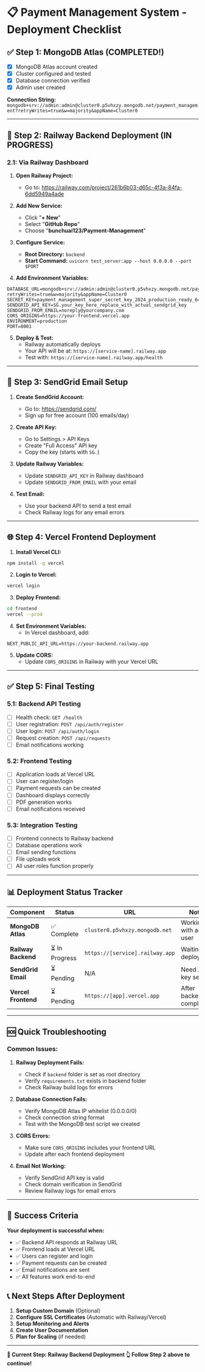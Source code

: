 # 📋 Payment Management System - Deployment Checklist

## ✅ **Step 1: MongoDB Atlas (COMPLETED!)**
- [x] MongoDB Atlas account created
- [x] Cluster configured and tested
- [x] Database connection verified
- [x] Admin user created

**Connection String:** `mongodb+srv://admin:admin@cluster0.p5vhxzy.mongodb.net/payment_management?retryWrites=true&w=majority&appName=Cluster0`

---

## 🚀 **Step 2: Railway Backend Deployment (IN PROGRESS)**

### **2.1: Via Railway Dashboard**
1. **Open Railway Project:**
   - Go to: https://railway.com/project/261b6b03-d65c-4f3a-84fa-6dd5949a4ade

2. **Add New Service:**
   - Click "**+ New**"
   - Select "**GitHub Repo**" 
   - Choose "**bunchuai123/Payment-Management**"

3. **Configure Service:**
   - **Root Directory:** `backend`
   - **Start Command:** `uvicorn test_server:app --host 0.0.0.0 --port $PORT`

4. **Add Environment Variables:**
```
DATABASE_URL=mongodb+srv://admin:admin@cluster0.p5vhxzy.mongodb.net/payment_management?retryWrites=true&w=majority&appName=Cluster0
SECRET_KEY=payment_management_super_secret_key_2024_production_ready_64_chars
SENDGRID_API_KEY=SG.your_key_here_replace_with_actual_sendgrid_key
SENDGRID_FROM_EMAIL=noreply@yourcompany.com
CORS_ORIGINS=https://your-frontend.vercel.app
ENVIRONMENT=production
PORT=8001
```

5. **Deploy & Test:**
   - Railway automatically deploys
   - Your API will be at: `https://[service-name].railway.app`
   - Test with: `https://[service-name].railway.app/health`

---

## 📧 **Step 3: SendGrid Email Setup**

1. **Create SendGrid Account:**
   - Go to: https://sendgrid.com/
   - Sign up for free account (100 emails/day)

2. **Create API Key:**
   - Go to Settings > API Keys
   - Create "Full Access" API key
   - Copy the key (starts with `SG.`)

3. **Update Railway Variables:**
   - Update `SENDGRID_API_KEY` in Railway dashboard
   - Update `SENDGRID_FROM_EMAIL` with your email

4. **Test Email:**
   - Use your backend API to send a test email
   - Check Railway logs for any email errors

---

## 🌐 **Step 4: Vercel Frontend Deployment**

1. **Install Vercel CLI:**
```bash
npm install -g vercel
```

2. **Login to Vercel:**
```bash
vercel login
```

3. **Deploy Frontend:**
```bash
cd frontend
vercel --prod
```

4. **Set Environment Variables:**
   - In Vercel dashboard, add:
```
NEXT_PUBLIC_API_URL=https://your-backend.railway.app
```

5. **Update CORS:**
   - Update `CORS_ORIGINS` in Railway with your Vercel URL

---

## ✅ **Step 5: Final Testing**

### **5.1: Backend API Testing**
- [ ] Health check: `GET /health`
- [ ] User registration: `POST /api/auth/register`
- [ ] User login: `POST /api/auth/login`
- [ ] Request creation: `POST /api/requests`
- [ ] Email notifications working

### **5.2: Frontend Testing**
- [ ] Application loads at Vercel URL
- [ ] User can register/login
- [ ] Payment requests can be created
- [ ] Dashboard displays correctly
- [ ] PDF generation works
- [ ] Email notifications received

### **5.3: Integration Testing**
- [ ] Frontend connects to Railway backend
- [ ] Database operations work
- [ ] Email sending functions
- [ ] File uploads work
- [ ] All user roles function properly

---

## 📊 **Deployment Status Tracker**

| Component | Status | URL | Notes |
|-----------|--------|-----|-------|
| **MongoDB Atlas** | ✅ Complete | `cluster0.p5vhxzy.mongodb.net` | Working with admin user |
| **Railway Backend** | ⏳ In Progress | `https://[service].railway.app` | Waiting for deployment |
| **SendGrid Email** | ⏳ Pending | N/A | Need API key setup |
| **Vercel Frontend** | ⏳ Pending | `https://[app].vercel.app` | After backend complete |

---

## 🆘 **Quick Troubleshooting**

### **Common Issues:**
1. **Railway Deployment Fails:**
   - Check if `backend` folder is set as root directory
   - Verify `requirements.txt` exists in backend folder
   - Check Railway build logs for errors

2. **Database Connection Fails:**
   - Verify MongoDB Atlas IP whitelist (0.0.0.0/0)
   - Check connection string format
   - Test with the MongoDB test script we created

3. **CORS Errors:**
   - Make sure `CORS_ORIGINS` includes your frontend URL
   - Update after each frontend deployment

4. **Email Not Working:**
   - Verify SendGrid API key is valid
   - Check domain verification in SendGrid
   - Review Railway logs for email errors

---

## 🎉 **Success Criteria**

**Your deployment is successful when:**
- ✅ Backend API responds at Railway URL
- ✅ Frontend loads at Vercel URL  
- ✅ Users can register and login
- ✅ Payment requests can be created
- ✅ Email notifications are sent
- ✅ All features work end-to-end

## 📞 **Next Steps After Deployment**

1. **Setup Custom Domain** (Optional)
2. **Configure SSL Certificates** (Automatic with Railway/Vercel)
3. **Setup Monitoring and Alerts**
4. **Create User Documentation**
5. **Plan for Scaling** (if needed)

---

**🚀 Current Step: Railway Backend Deployment**
**👆 Follow Step 2 above to continue!**